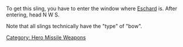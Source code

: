 To get this sling, you have to enter the window where
[Eschard](Eschard "wikilink") is. After entering, head N W S.

Note that all slings technically have the "type" of "bow".

[Category: Hero Missile
Weapons](Category:_Hero_Missile_Weapons "wikilink")
